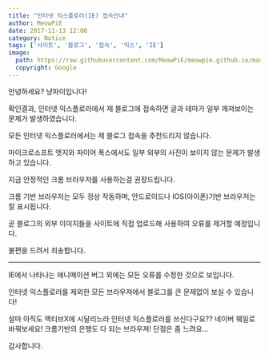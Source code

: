 ```yaml
---
title: "인터넷 익스플로러(IE) 접속안내"
author: MeowPiE
date: 2017-11-13 12:00
category: Notice
tags: ['사이트', '블로그', '접속', '익스', 'IE']
image:
  path: https://raw.githubusercontent.com/MeowPiE/meowpie.github.io/master/assets/img/cutecat.jpg
  copyright: Google
---
```


안녕하세요? 냥파이입니다!

확인결과, 인터넷 익스플로러에서 제 블로그에 접속하면 글과 테마가 일부 깨져보이는 문제가 발생하였습니다.

모든 인터넷 익스플로러에서는 제 블로그 접속을 추천드리지 않습니다.

마이크로소프트 엣지와 파이어 폭스에서도 일부 외부의 사진이 보이지 않는 문제가 발생하고 있습니다.

지금 안정적인 크롬 브라우저를 사용하는걸 권장드립니다.

크롬 기반 브라우저는 모두 정상 작동하며, 안드로이드나 IOS(아이폰)기반 브라우저는 잘 표시됩니다.

곧 블로그의 외부 이미지들을 사이트에 직접 업로드해 사용하여 오류를 제거할 예정입니다.

불편을 드려서 죄송합니다.

---

IE에서 나타나는 애니매이션 버그 외에는 모든 오류를 수정한 것으로 보입니다.

인터넷 익스플로러를 제외한 모든 브라우져에서 블로그를 큰 문제없이 보실 수 있습니다!

설마 아직도 액티브X에 시달리느라 인터넷 익스플로러를 쓰신다구요?? 네이버 웨일로 바꿔보세요! 크롬기반의 은행도 다 되는 브라우져! 단점은 좀 느려요...

감사합니다.
